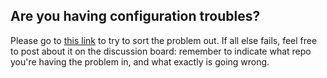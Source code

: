## Are you having configuration troubles?  ##

Please go to [this link](https://github.com/UBCx-Software-Construction/intro-to-softconst-lecture-starters/blob/master/README.md) to try to sort the problem out. If all else fails, feel free to post about it on the discussion board: remember to indicate what repo you're having the problem in, and what exactly is going wrong. 
